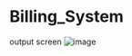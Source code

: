 # Billing_System
output screen
![image](https://github.com/user-attachments/assets/cfd74b81-aaca-4193-b089-4bcd40479061)
